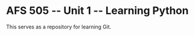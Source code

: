 AFS 505 -- Unit 1 -- Learning Python
=================================
This serves as a repository for learning Git. 
